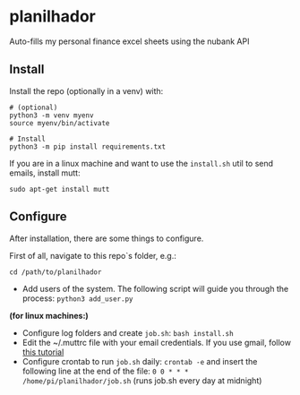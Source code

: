 # planilhador
Auto-fills my personal finance excel sheets using the nubank API


## Install
Install the repo (optionally in a venv) with:
```
# (optional)
python3 -m venv myenv
source myenv/bin/activate

# Install
python3 -m pip install requirements.txt
```

If you are in a linux machine and want to use the `install.sh` util to send emails, install mutt: 

```
sudo apt-get install mutt
```

## Configure
After installation, there are some things to configure.

First of all, navigate to this repo`s folder, e.g.:

```
cd /path/to/planilhador
```

* Add users of the system. The following script will guide you through the process:
    `python3 add_user.py`
   
**(for linux machines:)**
* Configure log folders and create `job.sh`:
    `bash install.sh`
* Edit the ~/.muttrc file with your email credentials. If you use gmail, follow [this tutorial](https://linuxconfig.org/how-to-install-configure-and-use-mutt-with-a-gmail-account-on-linux)
* Configure crontab to run `job.sh` daily:
    `crontab -e`
    and insert the following line at the end of the file:
    `0 0 * * * /home/pi/planilhador/job.sh`
    (runs job.sh every day at midnight)
